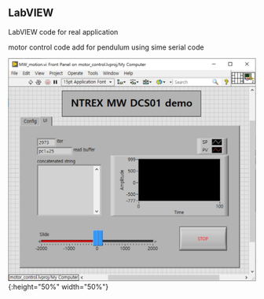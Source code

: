 ## LabVIEW
LabVIEW code for real application

motor control code add for pendulum using sime serial code

![MW_DCS01](./image/MW_DCS01.jpg ){:height="50%" width="50%"}

